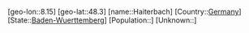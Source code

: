 ﻿---
location: [48.3,8.15]
type: City
tags:
- geo/City


SpocWebEntityId: 30716
isDeleted: false
confidential: public

---
[geo-lon::8.15]
[geo-lat::48.3]
[name::Haiterbach]
[Country::[Germany](geo/Continent/Europe/Germany.md)]
[State::[Baden-Wuerttemberg](geo/Continent/Europe/Germany/Baden-Wuerttemberg.md)]
[Population::]
[Unknown::]

